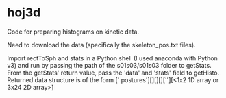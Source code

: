 # hoj3d
Code for preparing histograms on kinetic data.

Need to download the data (specifically the skeleton_pos.txt files). 

Import rectToSph and stats in a Python shell (I used anaconda with Python v3) and run by passing the path of the s01s03/s01s03 folder to
getStats. From the getStats' return value, pass the 'data' and 'stats' field to getHisto. Returned data structure is of the form ['<a or b> postures'][<action>][<frame>][<joint>]['<angle or probs>'][<1x2 1D array or 3x24 2D array>]
